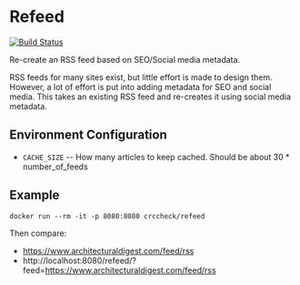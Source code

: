 Refeed
======

[![Build Status](https://travis-ci.org/crccheck/refeed.svg?branch=master)](https://travis-ci.org/crccheck/refeed)

Re-create an RSS feed based on SEO/Social media metadata.

RSS feeds for many sites exist, but little effort is made to design them.
However, a lot of effort is put into adding metadata for SEO and social media.
This takes an existing RSS feed and re-creates it using social media metadata.


Environment Configuration
-------------------------

* `CACHE_SIZE` -- How many articles to keep cached. Should be about 30 * number_of_feeds


Example
-------

```
docker run --rm -it -p 8080:8080 crccheck/refeed
```

Then compare:
* https://www.architecturaldigest.com/feed/rss
* http://localhost:8080/refeed/?feed=https://www.architecturaldigest.com/feed/rss
